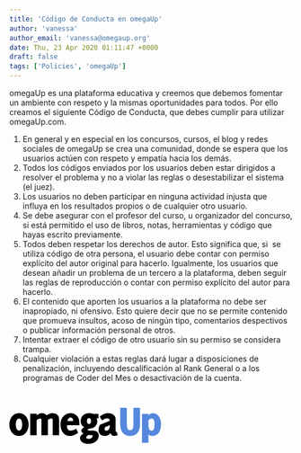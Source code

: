 ```yaml
---
title: 'Código de Conducta en omegaUp'
author: 'vanessa'
author_email: 'vanessa@omegaup.org'
date: Thu, 23 Apr 2020 01:11:47 +0000
draft: false
tags: ['Policies', 'omegaUp']
---
```


omegaUp es una plataforma educativa y creemos que debemos fomentar un ambiente con respeto y la mismas oportunidades para todos. Por ello creamos el siguiente Código de Conducta, que debes cumplir para utilizar omegaUp.com.

1.  En general y en especial en los concursos, cursos, el blog y redes sociales de omegaUp se crea una comunidad, donde se espera que los usuarios actúen con respeto y empatía hacia los demás.
2.  Todos los códigos enviados por los usuarios deben estar dirigidos a resolver el problema y no a violar las reglas o desestabilizar el sistema (el juez).
3.  Los usuarios no deben participar en ninguna actividad injusta que influya en los resultados propios o de cualquier otro usuario.
4.  Se debe asegurar con el profesor del curso, u organizador del concurso, si está permitido el uso de libros, notas, herramientas y código que hayas escrito previamente.
5.  Todos deben respetar los derechos de autor. Esto significa que, si  se utiliza código de otra persona, el usuario debe contar con permiso explícito del autor original para hacerlo. Igualmente, los usuarios que desean añadir un problema de un tercero a la plataforma, deben seguir las reglas de reproducción o contar con permiso explícito del autor para hacerlo.
6.  El contenido que aporten los usuarios a la plataforma no debe ser inapropiado, ni ofensivo. Esto quiere decir que no se permite contenido que promueva insultos, acoso de ningún tipo, comentarios despectivos o publicar información personal de otros.
7.  Intentar extraer el código de otro usuario sin su permiso se considera trampa.
8.  Cualquier violación a estas reglas dará lugar a disposiciones de penalización, incluyendo descalificación al Rank General o a los programas de Coder del Mes o desactivación de la cuenta.

 

[![](/images/logo-main-md.png)](/images/logo-main-md.png)
